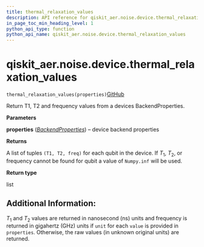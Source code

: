 ```yaml
---
title: thermal_relaxation_values
description: API reference for qiskit_aer.noise.device.thermal_relaxation_values
in_page_toc_min_heading_level: 1
python_api_type: function
python_api_name: qiskit_aer.noise.device.thermal_relaxation_values
---
```


# qiskit\_aer.noise.device.thermal\_relaxation\_values

<span id="qiskit_aer.noise.device.thermal_relaxation_values" />

`thermal_relaxation_values(properties)`[GitHub](https://github.com/qiskit/qiskit/tree/stable/0.39/qiskit_aer/noise/device/parameters.py "view source code")

Return T1, T2 and frequency values from a devices BackendProperties.

**Parameters**

**properties** ([*BackendProperties*](qiskit.providers.models.BackendProperties "qiskit.providers.models.BackendProperties")) – device backend properties

**Returns**

A list of tuples `(T1, T2, freq)` for each qubit in the device. If $T_1$, $T_2$, or frequency cannot be found for qubit a value of `Numpy.inf` will be used.

**Return type**

list

## Additional Information:

$T_1$ and $T_2$ values are returned in nanosecond (ns) units and frequency is returned in gigahertz (GHz) units if `unit` for each `value` is provided in `properties`. Otherwise, the raw values (in unknown original units) are returned.

